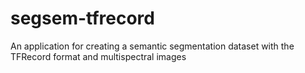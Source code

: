 # segsem-tfrecord
An application for creating a semantic segmentation dataset with the TFRecord format and multispectral images
